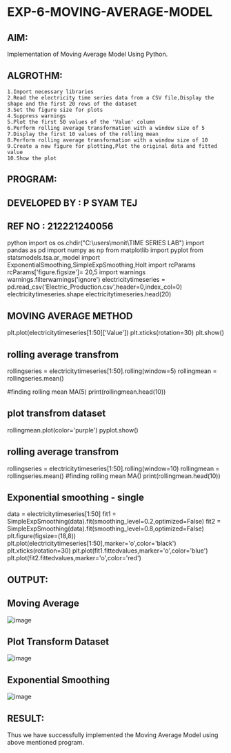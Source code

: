 # EXP-6-MOVING-AVERAGE-MODEL
## AIM:
Implementation of Moving Average Model Using Python.

## ALGROTHM:
```
1.Import necessary libraries
2.Read the electricity time series data from a CSV file,Display the shape and the first 20 rows of the dataset
3.Set the figure size for plots
4.Suppress warnings
5.Plot the first 50 values of the 'Value' column
6.Perform rolling average transformation with a window size of 5
7.Display the first 10 values of the rolling mean
8.Perform rolling average transformation with a window size of 10
9.Create a new figure for plotting,Plot the original data and fitted value
10.Show the plot
```
## PROGRAM:
## DEVELOPED BY : P SYAM TEJ
## REF NO : 212221240056

python
import os os.chdir("C:\users\monit\TIME SERIES LAB\") import pandas as pd import numpy as np from matplotlib import pyplot from statsmodels.tsa.ar_model import ExponentialSmoothing,SimpleExpSmoothing,Holt import rcParams rcParams['figure.figsize']= 20,5 import warnings warnings.filterwarnings('ignore') electricitytimeseries = pd.read_csv('Electric_Production.csv',header=0,index_col=0) electricitytimeseries.shape electricitytimeseries.head(20)

## MOVING AVERAGE METHOD
plt.plot(electricitytimeseries[1:50]['Value']) plt.xticks(rotation=30) plt.show()

## rolling average transfrom
rollingseries = electricitytimeseries[1:50].rolling(window=5) rollingmean = rollingseries.mean()

#finding rolling mean MA(5) print(rollingmean.head(10))

## plot transfrom dataset
rollingmean.plot(color='purple') pyplot.show()

## rolling average transfrom
rollingseries = electricitytimeseries[1:50].rolling(window=10) rollingmean = rollingseries.mean() #finding rolling mean MA() print(rollingmean.head(10))

## Exponential smoothing - single
data = electricitytimeseries[1:50] fit1 = SimpleExpSmoothing(data).fit(smoothing_level=0.2,optimized=False) fit2 = SimpleExpSmoothing(data).fit(smoothing_level=0.8,optimized=False) plt.figure(figsize=(18,8)) plt.plot(electricitytimeseries[1:50],marker='o',color='black') plt.xticks(rotation=30) plt.plot(fit1.fittedvalues,marker='o',color='blue') plt.plot(fit2.fittedvalues,marker='o',color='red')

## OUTPUT:
## Moving Average
![image](https://github.com/Syam-tej/EXP-6-MOVING-AVERAGE-MODEL/assets/93427224/7ab008ac-abce-422d-b08c-559eca963276)

## Plot Transform Dataset
![image](https://github.com/Syam-tej/EXP-6-MOVING-AVERAGE-MODEL/assets/93427224/6dfb972d-37e6-4a77-b3a3-6e7c3d7ab764)

## Exponential Smoothing
![image](https://github.com/Syam-tej/EXP-6-MOVING-AVERAGE-MODEL/assets/93427224/3e99c038-cf1b-4344-9f54-76352f5c2fa9)

## RESULT:
Thus we have successfully implemented the Moving Average Model using above mentioned program.
